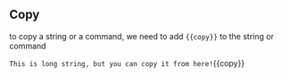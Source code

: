 ## Copy

to copy a string or a command,  we need to add `{{copy}}` to the string or command

`This is long string, but you can copy it from here!`{{copy}}
